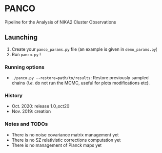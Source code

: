 # PANCO

Pipeline for the Analysis of NIKA2 Cluster Observations

## Launching
1. Create your `panco_params.py` file (an example is given in `demo_params.py`)
2. Run `panco.py` !

### Running options
- `./panco.py --restore=path/to/results`: Restore previously sampled chains (*i.e.* do not run the MCMC, useful for plots modifications etc).

### History
- Oct. 2020: release 1.0_oct20
- Nov. 2019: creation

### Notes and TODOs
- There is no noise covariance matrix management yet
- There is no SZ relativistic corrections computation yet
- There is no management of Planck maps yet
